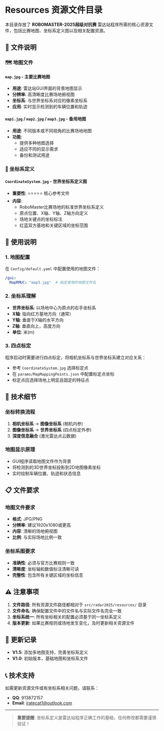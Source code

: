 # Resources 资源文件目录

本目录存放了 **ROBOMASTER-2025超级对抗赛** 雷达站程序所需的核心资源文件，包括比赛地图、坐标系定义图以及相关配置资源。

## 📁 文件说明

### 🗺️ 地图文件

#### `map.jpg` - 主要比赛地图

- **用途**: 雷达站GUI界面的背景地图显示
- **分辨率**: 高清晰度比赛场地俯视图
- **坐标系**: 与世界坐标系对应的像素坐标系
- **应用**: 实时显示检测到的车辆位置和轨迹

#### `map1.jpg` / `map2.jpg` / `map3.jpg` - 备用地图

- **用途**: 不同版本或不同视角的比赛场地地图
- **功能**:
  - 提供多种地图选择
  - 适应不同的显示需求
  - 备份和测试用途

### 📐 坐标系定义

#### `CoordinateSystem.jpg` - 世界坐标系定义图

- **重要性**: ⭐⭐⭐⭐⭐ 核心参考文件
- **内容**:
  - RoboMaster比赛场地的标准世界坐标系定义
  - 原点位置、X轴、Y轴、Z轴方向定义
  - 场地关键点的坐标标注
  - 红蓝双方基地和关键区域的坐标范围

## 🎯 使用说明

### 1. 地图配置

在 `Config/default.yaml` 中配置使用的地图文件：

```yaml
/gui:
  MapRMUC: "map3.jpg"  # 指定使用的地图文件名
```

### 2. 坐标系理解

- **世界坐标系**: 以场地中心为原点的右手坐标系
- **X轴**: 指向红方基地方向（通常）
- **Y轴**: 垂直于X轴的水平方向
- **Z轴**: 垂直向上，高度方向
- **单位**: 米(m)

### 3. 四点标定

程序启动时需要进行四点标定，将相机坐标系与世界坐标系建立对应关系：

- 参考 `CoordinateSystem.jpg` 选择标定点
- 在 `params/MapMappingPoints.json` 中配置标定点坐标
- 标定点应选择场地上明显且固定的特征点

## 🔧 技术细节

### 坐标转换流程
1. **相机坐标系** → **图像坐标系** (相机内参)
2. **图像坐标系** → **世界坐标系** (四点标定外参)
3. **深度信息融合** (激光雷达点云数据)

### 地图显示原理

- GUI程序读取地图文件作为背景
- 将检测到的3D世界坐标投影到2D地图像素坐标
- 实时绘制车辆位置、轨迹和状态信息

## 📋 文件要求

### 地图文件要求

- **格式**: JPG/PNG
- **分辨率**: 建议1920x1080或更高
- **内容**: 清晰的场地俯视图
- **比例**: 与实际场地比例一致

### 坐标系图要求

- **准确性**: 必须与官方比赛规则一致
- **清晰度**: 坐标轴和数值标注清晰可读
- **完整性**: 包含所有关键区域的坐标信息

## ⚠️ 注意事项

1. **文件路径**: 所有资源文件路径都相对于 `src/radar2025/resources/` 目录
2. **文件命名**: 确保配置文件中的文件名与实际文件名完全一致
3. **坐标系统一**: 所有坐标相关的配置必须基于同一坐标系定义
4. **版本更新**: 如果比赛规则或场地发生变化，及时更新相关资源文件

## 🔄 更新记录

- **V1.5**: 添加多地图支持，完善坐标系定义
- **V1.0**: 初始版本，基础地图和坐标系文件

## 📞 技术支持

如需更新资源文件或有坐标系相关问题，请联系：

- **QQ**: 913872157
- **Email**: <iratecat1@outlook.com>

---

> **重要提醒**: 坐标系定义是雷达站程序正确工作的基础，任何修改都需要谨慎验证！